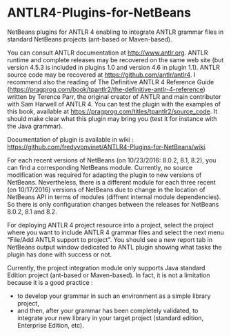 # ANTLR4-Plugins-for-NetBeans
NetBeans plugins for ANTLR 4 enabling to integrate ANTLR grammar files in standard NetBeans projects (ant-based or Maven-based).

You can consult ANTLR documentation at http://www.antlr.org. ANTLR runtime and complete releases may be recovered on the same web site (but version 4.5.3 is included in plugins 1.0 and version 4.6 in plugin 1.1). ANTLR source code may be recovered at https://github.com/antlr/antlr4. I recommend also the reading of The Definitive ANTLR 4 Reference Guide (https://pragprog.com/book/tpantlr2/the-definitive-antlr-4-reference) written by Terence Parr, the original creator of ANTLR and main contributor with Sam Harwell of ANTLR 4. You can test the plugin with the examples of this book, available at https://pragprog.com/titles/tpantlr2/source_code. It should make clear what this plugin may bring you (test it for instance with the Java grammar).

Documentation of plugin is available in wiki : https://github.com/fredyvonvinet/ANTLR4-Plugins-for-NetBeans/wiki.

For each recent versions of NetBeans (on 10/23/2016: 8.0.2, 8.1, 8.2), you can find a corresponding NetBeans module. Currently, no source modification was required for adapting the plugin to new versions of NetBeans. Nevertheless, there is a different module for each three recent (on 10/17/2016) versions of NetBeans due to change in the location of NetBeans API in terms of modules (diffrent internal module dependencies). So there is only configuration changes between the releases for NetBeans 8.0.2, 8.1 and 8.2.

For deploying ANTLR 4 project resource into a project, select the project where you want to include ANTLR 4 grammar files and select the next menu "File/Add ANTLR support to project". You should see a new report tab in NetBeans output window dedicated to ANTL plugin showing what tasks the plugin has done with success or not.

Currently, the project integration module only supports Java standard Edition project (ant-based or Maven-based). In fact, it is not a limitation because it is a good practice :
- to develop your grammar in such an environment as a simple library project,
- and then, after your grammar has been completely validated, to integrate your new library in your target project (standard edition, Enterprise Edition, etc).
